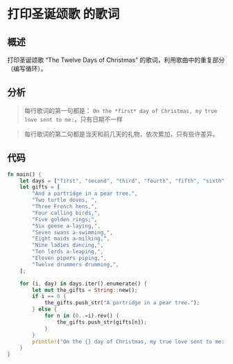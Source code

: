 # 打印圣诞颂歌 的歌词

## 概述

打印圣诞颂歌 “The Twelve Days of Christmas” 的歌词，利用歌曲中的重复部分（编写循环）。

## 分析

> 每行歌词的第一句都是： `On the *first* day of Christmas, my true love sent to me:`，只有日期不一样

> 每行歌词的第二句都是当天和前几天的礼物，依次累加，只有些许差异。

## 代码

```rust
fn main() {
    let days = ["first", "second", "third", "fourth", "fifth", "sixth", "seventh", "eighth", "ninth", "tenth", "eleventh", "twelfth"];
    let gifts = [
        "And a partridge in a pear tree.",
        "Two turtle doves, ",
        "Three French hens,",
        "Four calling birds,",
        "Five golden rings;",
        "Six geese a-laying,",
        "Seven swans a-swimming,",
        "Eight maids a-milking,",
        "Nine ladies dancing,",
        "Ten lords a-leaping,",
        "Eleven pipers piping,",
        "Twelve drummers drumming,",
    ];

    for (i, day) in days.iter().enumerate() {
        let mut the_gifts = String::new();
        if i == 0 {
            the_gifts.push_str("A partridge in a pear tree.");
        } else {
            for n in (0..=i).rev() {
                the_gifts.push_str(gifts[n]);
            }
        }
        println!("On the {} day of Christmas, my true love sent to me: {}", day, the_gifts);
    }
}
```

